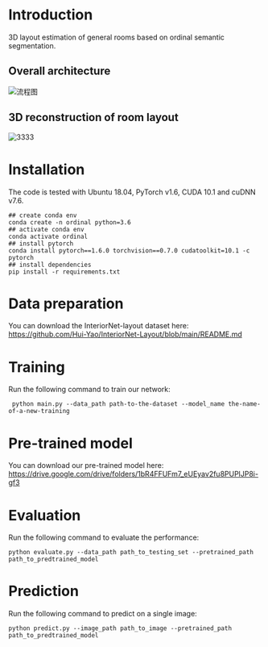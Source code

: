 # Introduction
3D layout estimation of general rooms based on ordinal semantic segmentation.
## Overall architecture
![流程图](https://user-images.githubusercontent.com/52377012/162351737-4cc149ce-aa7e-4f57-92fd-c9cb9aded329.PNG)
## 3D reconstruction of room layout
![3333](https://user-images.githubusercontent.com/52377012/162351848-9dead60c-7b03-4f7a-bd29-67a880c574d9.PNG)


# Installation
The code is tested with Ubuntu 18.04, PyTorch v1.6, CUDA 10.1 and cuDNN v7.6.

```
## create conda env
conda create -n ordinal python=3.6
## activate conda env
conda activate ordinal
## install pytorch
conda install pytorch==1.6.0 torchvision==0.7.0 cudatoolkit=10.1 -c pytorch
## install dependencies
pip install -r requirements.txt
```
# Data preparation
You can download the InteriorNet-layout dataset here: https://github.com/Hui-Yao/InteriorNet-Layout/blob/main/README.md


# Training
Run the following command to train our network:
```
 python main.py --data_path path-to-the-dataset --model_name the-name-of-a-new-training
```
# Pre-trained model
You can download our pre-trained model here: https://drive.google.com/drive/folders/1bR4FFUFm7_eUEyav2fu8PUPlJP8i-gf3

# Evaluation
Run the following command to evaluate the performance:
```
python evaluate.py --data_path path_to_testing_set --pretrained_path path_to_predtrained_model
```

# Prediction
Run the following command to predict on a single image:
```
python predict.py --image_path path_to_image --pretrained_path path_to_predtrained_model
```


